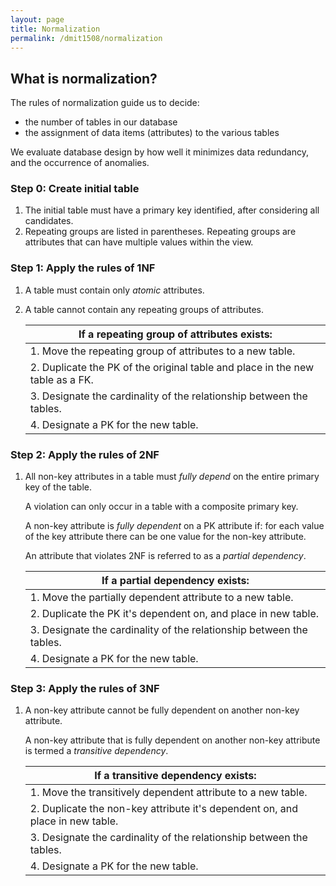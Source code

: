 ```yaml
---
layout: page
title: Normalization
permalink: /dmit1508/normalization
---
```


## What is normalization?

The rules of normalization guide us to decide:
- the number of tables in our database
- the assignment of data items (attributes) to the various tables

We evaluate database design by how well it minimizes data redundancy, and the occurrence of anomalies.

### Step 0: Create initial table
1. The initial table must have a primary key identified, after considering all candidates.
1. Repeating groups are listed in parentheses. Repeating groups are attributes that can have multiple values within the view.

### Step 1: Apply the rules of 1NF
1.  A table must contain only *atomic* attributes.
1.  A table cannot contain any repeating groups of attributes.

    | If a repeating group of attributes exists:
    |---
    |1. Move the repeating group of attributes to a new table.
    |2. Duplicate the PK of the original table and place in the new table as a FK.
    |3. Designate the cardinality of the relationship between the tables.
    |4. Designate a PK for the new table.
    
### Step 2: Apply the rules of 2NF

1. All non-key attributes in a table must *fully depend* on the entire primary key of the table.

    A violation can only occur in a table with a composite primary key.
    
    A non-key attribute is *fully dependent* on a PK attribute if: for each value of the key attribute there can be one value for the non-key attribute.
    
    An attribute that violates 2NF is referred to as a *partial dependency*.
    
    | If a partial dependency exists:
    |---
    |1. Move the partially dependent attribute to a new table.
    |2. Duplicate the PK it's dependent on, and place in new table.
    |3. Designate the cardinality of the relationship between the tables.
    |4. Designate a PK for the new table.
    
### Step 3: Apply the rules of 3NF
    
1. A non-key attribute cannot be fully dependent on another non-key attribute.
    
   A non-key attribute that is fully dependent on another non-key attribute is termed a *transitive dependency*.
        
    |If a transitive dependency exists:
    |---
    |1. Move the transitively dependent attribute to a new table.
    |2. Duplicate the non-key attribute it's dependent on, and place in new table.
    |3. Designate the cardinality of the relationship between the tables.
    |4. Designate a PK for the new table.
